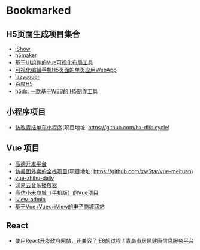 
# Bookmarked

## H5页面生成项目集合
- [iShow](https://github.com/qiuyaofan/iShow)
- [h5maker](https://github.com/zhengguorong/h5maker)
- [基于UI组件的Vue可视化布局工具](https://github.com/jaweii/Vue-Layout)
- [可视化编辑手机H5页面的单页应用WebApp](https://github.com/answershuto/H5)
- [lazycoder](https://github.com/bison1994/lazycoder)
- [百度H5](https://h5.bce.baidu.com/)
- [h5ds: 一款基于WEB的 H5制作工具](https://github.com/h5ds/h5ds)

## 小程序项目

- [仿改青桔单车小程序](https://juejin.im/post/5b1a104a5188257d9f24c7f9)(项目地址: https://github.com/hx-dl/bicycle)

## Vue 项目

- [高德开发平台](https://lbs.amap.com/)
- [仿美团外卖的全栈项目](https://juejin.im/post/5aca46e2f265da238c3af4ca)(项目地址: https://github.com/zwStar/vue-meituan)
- [vue-zhihu-daily](https://github.com/cccyb/vue-zhihu-daily)
- [网易云音乐播放器](https://github.com/IFmiss/vue-music)
- [高仿小米商城（手机版）的Vue项目](https://github.com/beautifulBoys/vue-XiaoMi-Shop)
- [iview-admin](https://github.com/iview/iview-admin)
- [基于Vue+Vuex+iView的电子商城网站](https://github.com/PowerDos/Mall-Vue)

## React

- [使用React开发政府网站，还兼容了IE8的过程](https://github.com/jun-lu/blog/issues/51) / [青岛市居民健康信息服务平台](http://guahao.jkqd.gov.cn/#/index)

